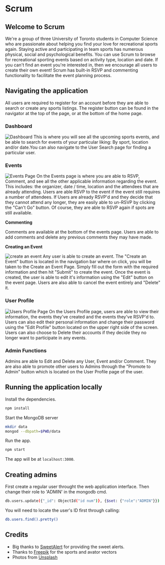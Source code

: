 # Scrum

## Welcome to Scrum
We're a group of three University of Toronto students in Computer Science who are passionate about helping you find your love for recreational sports again. Staying active and participating in team sports has numerous physical, social and psychological benefits. You can use Scrum to browse for recreational sporting events based on activity type, location and date. If you can't find an event you're interested in, then we encourage all users to create their own event! Scrum has built-in RSVP and commenting functionality to facilitate the event planning process. 

## Navigating the application

All users are required to register for an account before they are able to search or create any sports listings. The register button can be found in the navigator at the top of the page, or at the bottom of the home page.

### Dashboard

![Dashboard](https://github.com/CSC309-Fall-2016/group14/blob/cecilia/screenshots/Dashboard.jpg)
This is where you will see all the upcoming sports events, and be able to search for events of your particular liking: By sport, location and/or date.You can also navigate to the User Search page for finding a particular user.


### Events

![Events Page](https://github.com/CSC309-Fall-2016/group14/blob/cecilia/screenshots/Events.jpg)
On the Events page is where you are able to RSVP, Comment, and see all the other applicable information regarding the event. This includes: the organizer, date / time, location and the attendees that are already attending. Users are able RSVP to the event if the event still requires a number of attendees. If Users are already RSVP'd and they decide that they cannot attend any longer, they are easily able to un-RSVP by clicking the "Can't Go" button. Of course, they are able to RSVP again if spots are still available.


**Commenting**

Comments are available at the bottom of the events page. Users are able to add comments and delete any previous comments they may have made.


**Creating an Event**

![create an event](https://github.com/CSC309-Fall-2016/group14/blob/cecilia/screenshots/Create_an_Event.jpg)
Any user is able to create an event. The "Create an Event" button is located in the navigation bar where on click, you will be taken to the Create an Event Page. Simply fill out the form with the required information and then hit "Submit" to create the event. Once the event is created, the user is able to edit it's information using the "Edit" button on the event page. Users are also able to cancel the event entirely and "Delete" it. 


### User Profile

![Users Profile Page](https://github.com/CSC309-Fall-2016/group14/blob/cecilia/screenshots/User_Profile.jpg)
On the Users Profile page, users are able to view their information, the events they've created and the events they've RSVP'd to. Users can also edit their personal information and change their password using the "Edit Profile" button located on the upper right side of the screen. Users can also choose to Delete their accounts if they decide they no longer want to participate in any events.


### Admin Functions

Admins are able to Edit and Delete any User, Event and/or Comment. They are also able to promote other users to Admins through the "Promote to Admin" button which is located on the User Profile page of the user.


## Running the application locally

Install the dependencies.

```bash
npm install
```

Start the MongoDB server
```bash 
mkdir data
mongod --dbpath=$PWD/data
```

Run the app.

```bash
npm start
```

The app will be at `localhost:3000`.

## Creating admins

First create a regular user throught the web application interface. Then change their role to 'ADMIN' in the mongodb cmd.

```bash
db.users.update({"_id": ObjectId("id num")}, {$set: {"role":"ADMIN"}})
```
You will need to locate the user's ID first through calling:
```bash
db.users.find().pretty()
```

## Credits

* Big thanks to [SweetAlert](https://github.com/t4t5/sweetalert) for providing the sweet alerts.
* Thanks to [Freepik](www.freepik.com) for the sports and avator vectors 
* Photos from [Unsplash](www.unsplash.com) 
